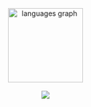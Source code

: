 <div align="center">
  <img src="https://github-readme-stats.vercel.app/api/top-langs?username=ne0vizi0n&locale=en&hide_title=false&layout=compact&card_width=320&langs_count=5&theme=aura&hide_border=false" height="150" alt="languages graph"/>
  <br><br>
  <img src="https://skillicons.dev/icons?i=python,html,css,cs,arduino">
</div>

